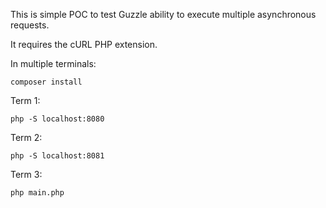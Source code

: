This is simple POC to test Guzzle ability to execute multiple asynchronous requests.

It requires the cURL PHP extension.

In multiple terminals:

```
composer install
```

Term 1:
```
php -S localhost:8080
```

Term 2:
```
php -S localhost:8081
```

Term 3:
```
php main.php
```
